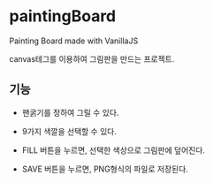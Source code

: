 # paintingBoard

Painting Board made with VanillaJS

canvas테그를 이용하여 그림판을 만드는 프로젝트.

## 기능

+ 팬굵기를 정하여 그릴 수 있다.
  
+ 9가지 색깔을 선택할 수 있다.

+ FILL 버튼을 누르면, 선택한 색상으로 그림판에 덮어진다.

+ SAVE 버튼을 누르면, PNG형식의 파일로 저장된다.
